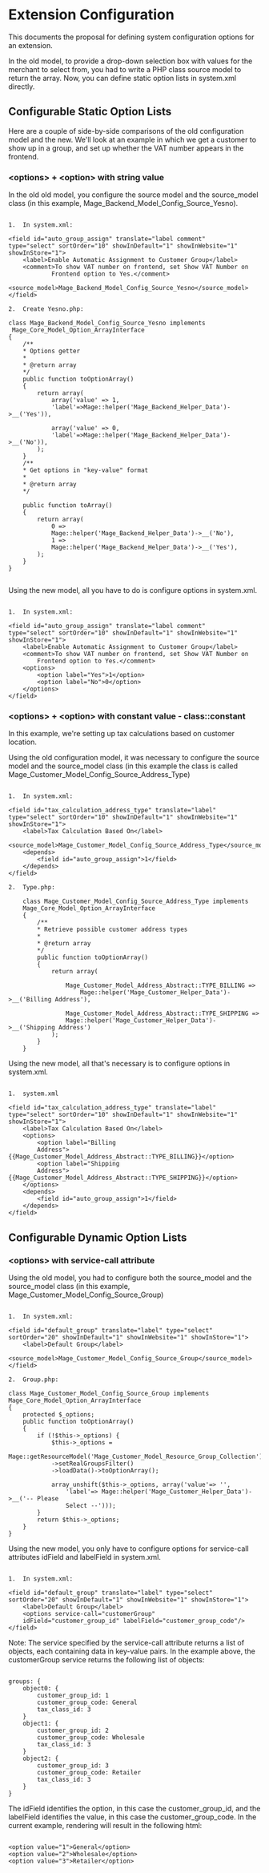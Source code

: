Extension Configuration
=======================

This documents the proposal for defining system configuration options for an
extension.

In the old model, to provide a drop-down selection box with values for the
merchant to select from, you had to write a PHP class source model to return the
array. Now, you can define static option lists in system.xml directly.

Configurable Static Option Lists
--------------------------------

Here are a couple of side-by-side comparisons of the old configuration model and
the new. We'll look at an example in which we get a customer to show up in a
group, and set up whether the VAT number appears in the frontend.

### <options\> + <option\> with string value

In the old old model, you configure the source model and the source_model class
(in this example,  Mage_Backend_Model_Config_Source_Yesno).

~~~~~~~~~~~~~~~~~~~~~~~~~~~~~~~~~~~~~~~~~~~~~~~~~~~~~~~~~~~~~~~~~~~~~~~~~~~~~~~~

1.  In system.xml:

<field id="auto_group_assign" translate="label comment"
type="select" sortOrder="10" showInDefault="1" showInWebsite="1"
showInStore="1">
    <label>Enable Automatic Assignment to Customer Group</label>
    <comment>To show VAT number on frontend, set Show VAT Number on
            Frontend option to Yes.</comment>
    <source_model>Mage_Backend_Model_Config_Source_Yesno</source_model>
</field>

2.  Create Yesno.php:

class Mage_Backend_Model_Config_Source_Yesno implements
 Mage_Core_Model_Option_ArrayInterface
{
	/**
	* Options getter
	*
	* @return array
	*/
	public function toOptionArray()
    {
		return array(
			array('value' => 1,
            'label'=>Mage::helper('Mage_Backend_Helper_Data')->__('Yes')),

			array('value' => 0,
            'label'=>Mage::helper('Mage_Backend_Helper_Data')->__('No')),
		);
	}
	/**
	* Get options in "key-value" format
	*
	* @return array
	*/

	public function toArray()
	{
		return array(
			0 =>
            Mage::helper('Mage_Backend_Helper_Data')->__('No'),
			1 =>
            Mage::helper('Mage_Backend_Helper_Data')->__('Yes'),
		);
	}
}
            
~~~~~~~~~~~~~~~~~~~~~~~~~~~~~~~~~~~~~~~~~~~~~~~~~~~~~~~~~~~~~~~~~~~~~~~~~~~~~~~~

Using the new model, all you have to do is configure options in system.xml.

~~~~~~~~~~~~~~~~~~~~~~~~~~~~~~~~~~~~~~~~~~~~~~~~~~~~~~~~~~~~~~~~~~~~~~~~~~~~~~~~

1.  In system.xml:

<field id="auto_group_assign" translate="label comment"
type="select" sortOrder="10" showInDefault="1" showInWebsite="1"
showInStore="1">
	<label>Enable Automatic Assignment to Customer Group</label>
	<comment>To show VAT number on frontend, set Show VAT Number on
		Frontend option to Yes.</comment>
	<options>
		<option label="Yes">1</option>
		<option label="No">0</option>
	</options>
</field>

~~~~~~~~~~~~~~~~~~~~~~~~~~~~~~~~~~~~~~~~~~~~~~~~~~~~~~~~~~~~~~~~~~~~~~~~~~~~~~~~

### <options\> + <option\> with constant value - class::constant

In this example, we're setting up tax calculations based on customer location.

Using the old configuration model, it was necessary to configure the source
model and the source_model class (in this example the class is called
Mage_Customer_Model_Config_Source_Address_Type)

~~~~~~~~~~~~~~~~~~~~~~~~~~~~~~~~~~~~~~~~~~~~~~~~~~~~~~~~~~~~~~~~~~~~~~~~~~~~~~~~

1.  In system.xml:

<field id="tax_calculation_address_type" translate="label"
type="select" sortOrder="10" showInDefault="1" showInWebsite="1"
showInStore="1">
	<label>Tax Calculation Based On</label>
	<source_model>Mage_Customer_Model_Config_Source_Address_Type</source_model>
	<depends>
		<field id="auto_group_assign">1</field>
	</depends>
</field>

2.  Type.php:

	class Mage_Customer_Model_Config_Source_Address_Type implements
    Mage_Core_Model_Option_ArrayInterface
	{
		/**
		* Retrieve possible customer address types
		*
		* @return array
		*/
		public function toOptionArray()
		{
			return array(

				Mage_Customer_Model_Address_Abstract::TYPE_BILLING =>
            		Mage::helper('Mage_Customer_Helper_Data')->__('Billing Address'),

				Mage_Customer_Model_Address_Abstract::TYPE_SHIPPING =>
				Mage::helper('Mage_Customer_Helper_Data')->__('Shipping Address')
			);
		}
	}

~~~~~~~~~~~~~~~~~~~~~~~~~~~~~~~~~~~~~~~~~~~~~~~~~~~~~~~~~~~~~~~~~~~~~~~~~~~~~~~~

Using the new model, all that's necessary is to configure options in system.xml.

~~~~~~~~~~~~~~~~~~~~~~~~~~~~~~~~~~~~~~~~~~~~~~~~~~~~~~~~~~~~~~~~~~~~~~~~~~~~~~~~

1.  system.xml

<field id="tax_calculation_address_type" translate="label"
type="select" sortOrder="10" showInDefault="1" showInWebsite="1"
showInStore="1">
	<label>Tax Calculation Based On</label>
	<options>
		<option label="Billing
        Address">{{Mage_Customer_Model_Address_Abstract::TYPE_BILLING}}</option>
        <option label="Shipping
        Address">{{Mage_Customer_Model_Address_Abstract::TYPE_SHIPPING}}</option>
	</options>
	<depends>
		<field id="auto_group_assign">1</field>
	</depends>
</field>

~~~~~~~~~~~~~~~~~~~~~~~~~~~~~~~~~~~~~~~~~~~~~~~~~~~~~~~~~~~~~~~~~~~~~~~~~~~~~~~~

Configurable Dynamic Option Lists
---------------------------------

### <options\> with service-call attribute

Using the old model, you had to configure both the source_model and the
source_model class (in this example,  Mage_Customer_Model_Config_Source_Group)

~~~~~~~~~~~~~~~~~~~~~~~~~~~~~~~~~~~~~~~~~~~~~~~~~~~~~~~~~~~~~~~~~~~~~~~~~~~~~~~~

1.  In system.xml:

<field id="default_group" translate="label" type="select"
sortOrder="20" showInDefault="1" showInWebsite="1" showInStore="1">
	<label>Default Group</label>
	<source_model>Mage_Customer_Model_Config_Source_Group</source_model>
</field>

2.  Group.php:

class Mage_Customer_Model_Config_Source_Group implements
Mage_Core_Model_Option_ArrayInterface
{
	protected $_options;
	public function toOptionArray()
	{
		if (!$this->_options) {
			$this->_options =
			Mage::getResourceModel('Mage_Customer_Model_Resource_Group_Collection')
			->setRealGroupsFilter()
			->loadData()->toOptionArray();
	
			array_unshift($this->_options, array('value'=> '',
	            'label'=> Mage::helper('Mage_Customer_Helper_Data')->__('-- Please
	            Select --')));
		}
		return $this->_options;
	}
}

~~~~~~~~~~~~~~~~~~~~~~~~~~~~~~~~~~~~~~~~~~~~~~~~~~~~~~~~~~~~~~~~~~~~~~~~~~~~~~~~

Using the new model, you only have to configure options for service-call attributes idField and labelField in system.xml.

~~~~~~~~~~~~~~~~~~~~~~~~~~~~~~~~~~~~~~~~~~~~~~~~~~~~~~~~~~~~~~~~~~~~~~~~~~~~~~~~

1.  In system.xml:

<field id="default_group" translate="label" type="select"
sortOrder="20" showInDefault="1" showInWebsite="1" showInStore="1">
	<label>Default Group</label>
	<options service-call="customerGroup"
	idField="customer_group_id" labelField="customer_group_code"/>
</field>

~~~~~~~~~~~~~~~~~~~~~~~~~~~~~~~~~~~~~~~~~~~~~~~~~~~~~~~~~~~~~~~~~~~~~~~~~~~~~~~~

Note: The service specified by the service-call attribute returns a list of objects, each containing data in key-value pairs. In the example above, the customerGroup service returns the following list of objects:

~~~~~~~~~~~~~~~~~~~~~~~~~~~~~~~~~~~~~~~~~~~~~~~~~~~~~~~~~~~~~~~~~~~~~~~~~~~~~~~~

groups: {
	object0: {
		customer_group_id: 1
		customer_group_code: General
		tax_class_id: 3
	}
	object1: {
		customer_group_id: 2
		customer_group_code: Wholesale
		tax_class_id: 3
	}
	object2: {
		customer_group_id: 3
		customer_group_code: Retailer
		tax_class_id: 3
	}
}

~~~~~~~~~~~~~~~~~~~~~~~~~~~~~~~~~~~~~~~~~~~~~~~~~~~~~~~~~~~~~~~~~~~~~~~~~~~~~~~~

The idField identifies the option, in this case the customer_group_id, and the labelField identifies the value, in this case the customer_group_code. In the current example, rendering will result in the following html:

~~~~~~~~~~~~~~~~~~~~~~~~~~~~~~~~~~~~~~~~~~~~~~~~~~~~~~~~~~~~~~~~~~~~~~~~~~~~~~~~

<option value="1">General</option>
<option value="2">Wholesale</option>
<option value="3">Retailer</option>

~~~~~~~~~~~~~~~~~~~~~~~~~~~~~~~~~~~~~~~~~~~~~~~~~~~~~~~~~~~~~~~~~~~~~~~~~~~~~~~~



